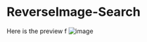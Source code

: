 # ReverseImage-Search

Here is the preview 
f
![image](https://user-images.githubusercontent.com/83700543/134766864-91eefeec-5d5a-4abd-a06c-5df1d8028246.png)
